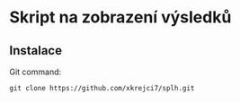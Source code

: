 # Skript na zobrazení výsledků



Instalace
------------
Git command:

	git clone https://github.com/xkrejci7/splh.git
